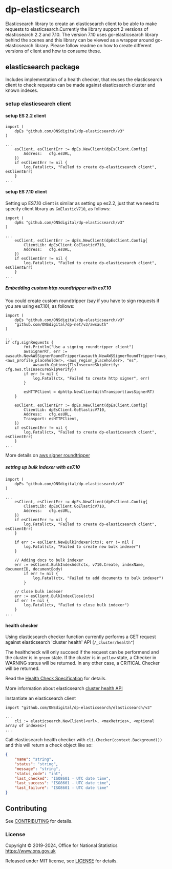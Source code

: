 # dp-elasticsearch

Elasticsearch library to create an elasticsearch client to be able to make requests to elasticsearch.Currently the library support 2 versions of elasticsearch 2.2 and 7.10. The version 7.10 uses go-elasticsearch library behind the scenes and this library can be viewed as a wrapper around go-elasticsearch library.  Please follow readme on how to create different versions of client and how to consume these.  

## elasticsearch package

Includes implementation of a health checker, that reuses the elasticsearch client to check requests can be made against elasticsearch cluster and known indexes.

### setup elasticsearch client

#### setup ES 2.2 client

```golang
import (
    dpEs "github.com/ONSdigital/dp-elasticsearch/v3"
)

...
    esClient, esClientErr := dpEs.NewClient(dpEsClient.Config{
        Address:   cfg.esURL,
    })
    if esClientErr != nil {
        log.Fatal(ctx, "Failed to create dp-elasticsearch client", esClientErr)
    }
...
```

#### setup ES 7.10 client

Setting up ES7.10 client is similar as setting up es2.2, just that we need to specify client library as ```GoElasticV710```, as follows:

```golang
import (
    dpEs "github.com/ONSdigital/dp-elasticsearch/v3"
)

...
    esClient, esClientErr := dpEs.NewClient(dpEsClient.Config{
        ClientLib: dpEsClient.GoElasticV710,
        Address:   cfg.esURL,
    })
    if esClientErr != nil {
        log.Fatal(ctx, "Failed to create dp-elasticsearch client", esClientErr)
    }
...
```

##### Embedding custom http roundtripper with es7.10

You could create custom roundtripper (say if you have to sign requests if you are using es7.10), as follows:

```golang
import (
    dpEs "github.com/ONSdigital/dp-elasticsearch/v3"
    "github.com/ONSdigital/dp-net/v3/awsauth"
)

...
if cfg.signRequests {
        fmt.Println("Use a signing roundtripper client")
        awsSignerRT, err := awsauth.NewAWSSignerRoundTripper(awsauth.NewAWSSignerRoundTripper(<aws_filename_placeholder>, <aws_profile_placeholder>, <aws_region_placeholder>, "es",
            awsauth.Options{TlsInsecureSkipVerify: cfg.aws.tlsInsecureSkipVerify})
        if err != nil {
            log.Fatal(ctx, "Failed to create http signer", err)
        }

        esHTTPClient = dphttp.NewClientWithTransport(awsSignerRT)
    }
    
    esClient, esClientErr := dpEs.NewClient(dpEsClient.Config{
        ClientLib: dpEsClient.GoElasticV710,
        Address:   cfg.esURL,
        Transport: esHTTPClient,
    })
    if esClientErr != nil {
        log.Fatal(ctx, "Failed to create dp-elasticsearch client", esClientErr)
    }
...
```

More details on [aws signer roundtripper](https://github.com/ONSdigital/dp-net/tree/main/awsauth#round-tripper)

##### setting up bulk indexer with es7.10

```golang
import (
    dpEs "github.com/ONSdigital/dp-elasticsearch/v3"
)

...
    esClient, esClientErr := dpEs.NewClient(dpEsClient.Config{
        ClientLib: dpEsClient.GoElasticV710,
        Address:   cfg.esURL,
    })
    if esClientErr != nil {
        log.Fatal(ctx, "Failed to create dp-elasticsearch client", esClientErr)
    }
    
    if err := esClient.NewBulkIndexer(ctx); err != nil {
        log.Fatal(ctx, "Failed to create new bulk indexer")
    }
    
    // Adding docs to bulk indexer
    err := esClient.BulkIndexAdd(ctx, v710.Create, indexName, documentID, documentBody)
        if err != nil {
            log.Fatal(ctx, "Failed to add documents to bulk indexer")
        }
        
    // Close bulk indexer
    err := esClient.BulkIndexClose(ctx)
    if err != nil {
        log.Fatal(ctx, "Failed to close bulk indexer")
    }
...
```

#### health checker

Using elasticsearch checker function currently performs a GET request against elasticsearch 'cluster health' API (`/_cluster/health"`)

The healthcheck will only succeed if the request can be performend and the cluster is in `green` state.
If the cluster is in `yellow` state, a Checker in WARNING status will be returned. In any other case, a CRITICAL Checker will be returned.

Read the [Health Check Specification](https://github.com/ONSdigital/dp/blob/master/standards/HEALTH_CHECK_SPECIFICATION.md) for details.

More information about elasticsearch [cluster health API](https://www.elastic.co/guide/en/elasticsearch/reference/current/cluster-health.html)

Instantiate an elasticsearch client

```golang
import "github.com/ONSdigital/dp-elasticsearch/elasticsearch/v3"

...
    cli := elasticsearch.NewClient(<url>, <maxRetries>, <optional array of indexes>)
...
```

Call elasticsearch health checker with `cli.Checker(context.Background())` and this will return a check object like so:

```json
{
    "name": "string",
    "status": "string",
    "message": "string",
    "status_code": "int",
    "last_checked": "ISO8601 - UTC date time",
    "last_success": "ISO8601 - UTC date time",
    "last_failure": "ISO8601 - UTC date time"
}
```

## Contributing

See [CONTRIBUTING](CONTRIBUTING.md) for details.

### License

Copyright © 2019-2024, Office for National Statistics <https://www.ons.gov.uk>

Released under MIT license, see [LICENSE](LICENSE.md) for details.
